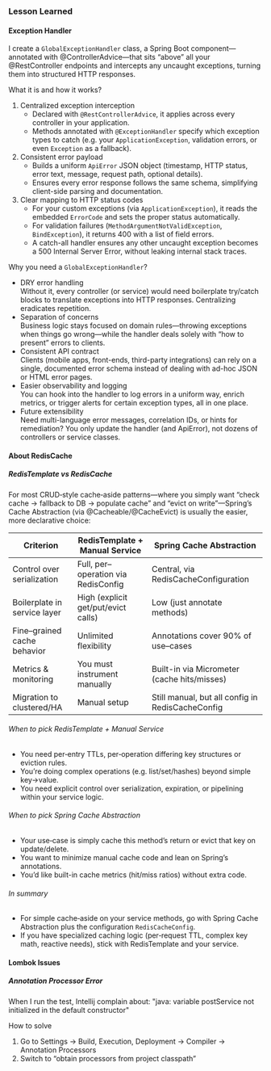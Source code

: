 ### Lesson Learned

#### Exception Handler
I create a `GlobalExceptionHandler` class, a Spring Boot component—annotated with @ControllerAdvice—that sits “above” all your @RestController endpoints and intercepts any uncaught exceptions, turning them into structured HTTP responses.

What it is and how it works?  
1. Centralized exception interception  
   - Declared with `@RestControllerAdvice`, it applies across every controller in your application.  
   - Methods annotated with `@ExceptionHandler` specify which exception types to catch (e.g. your `ApplicationException`, validation errors, or even `Exception` as a fallback).  
2. Consistent error payload  
   - Builds a uniform `ApiError` JSON object (timestamp, HTTP status, error text, message, request path, optional details).  
   - Ensures every error response follows the same schema, simplifying client-side parsing and documentation.  
3. Clear mapping to HTTP status codes  
   - For your custom exceptions (via `ApplicationException`), it reads the embedded `ErrorCode` and sets the proper status automatically.  
   - For validation failures (`MethodArgumentNotValidException`, `BindException`), it returns 400 with a list of field errors.  
   - A catch-all handler ensures any other uncaught exception becomes a 500 Internal Server Error, without leaking internal stack traces.

Why you need a `GlobalExceptionHandler`?  
* DRY error handling  
Without it, every controller (or service) would need boilerplate try/catch blocks to translate exceptions into HTTP responses. Centralizing eradicates repetition.  
* Separation of concerns  
Business logic stays focused on domain rules—throwing exceptions when things go wrong—while the handler deals solely with “how to present” errors to clients.   
* Consistent API contract  
Clients (mobile apps, front-ends, third-party integrations) can rely on a single, documented error schema instead of dealing with ad-hoc JSON or HTML error pages.  
* Easier observability and logging  
You can hook into the handler to log errors in a uniform way, enrich metrics, or trigger alerts for certain exception types, all in one place.  
* Future extensibility  
Need multi-language error messages, correlation IDs, or hints for remediation? You only update the handler (and ApiError), not dozens of controllers or service classes.

#### About RedisCache
##### RedisTemplate vs RedisCache
For most CRUD‐style cache‐aside patterns—where you simply want “check cache → fallback to DB → populate cache” and “evict on write”—Spring’s Cache Abstraction (via @Cacheable/@CacheEvict) is usually the easier, more declarative choice:  

| Criterion                    | RedisTemplate + Manual Service      | Spring Cache Abstraction                         |
| ---------------------------- | ----------------------------------- | ------------------------------------------------ |
| Control over serialization   | Full, per–operation via RedisConfig | Central, via RedisCacheConfiguration             |
| Boilerplate in service layer | High (explicit get/put/evict calls) | Low (just annotate methods)                      |
| Fine–grained cache behavior  | Unlimited flexibility               | Annotations cover 90% of use–cases               |
| Metrics & monitoring         | You must instrument manually        | Built-in via Micrometer (cache hits/misses)      |
| Migration to clustered/HA    | Manual setup                        | Still manual, but all config in RedisCacheConfig |

###### When to pick RedisTemplate + Manual Service
* You need per‐entry TTLs, per‐operation differing key structures or eviction rules.  
* You’re doing complex operations (e.g. list/set/hashes) beyond simple key→value.  
* You need explicit control over serialization, expiration, or pipelining within your service logic.

###### When to pick Spring Cache Abstraction
* Your use‐case is simply cache this method’s return or evict that key on update/delete.  
* You want to minimize manual cache code and lean on Spring’s annotations.  
* You’d like built-in cache metrics (hit/miss ratios) without extra code.

###### In summary

* For simple cache‐aside on your service methods, go with Spring Cache Abstraction plus the configuration `RedisCacheConfig`.  
* If you have specialized caching logic (per‐request TTL, complex key math, reactive needs), stick with RedisTemplate and your service.

#### Lombok Issues

##### Annotation Processor Error

When I run the test, Intellij complain about:
"java: variable postService not initialized in the default constructor"

How to solve  
1. Go to Settings → Build, Execution, Deployment → Compiler → Annotation Processors
2. Switch to “obtain processors from project classpath”

